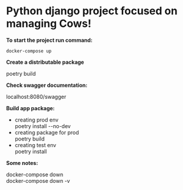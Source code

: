# Python django project focused on managing Cows!

**To start the project run command:** 

```docker-compose up```

**Create a distributable package**

poetry build 

**Check swagger documentation:**

localhost:8080/swagger

**Build app package:**
- creating prod env\
poetry install --no-dev
- creating package for prod\
poetry build                    
- creating test env\
poetry install                  

**Some notes:**

docker-compose down\
docker-compose down -v
